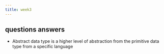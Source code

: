 ```yaml
---
title: week3
---
```


## questions answers
- Abstract data type is a higher level of abstraction from the primitive data type from a specific language
